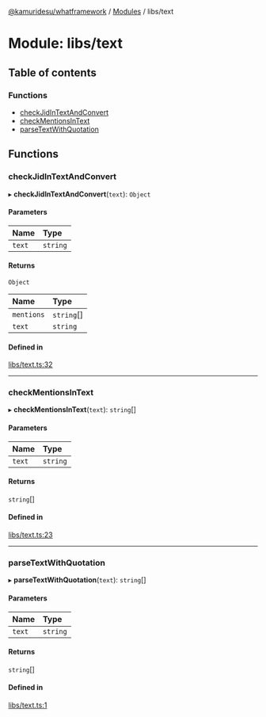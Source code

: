 [@kamuridesu/whatframework](../README.md) / [Modules](../modules.md) / libs/text

# Module: libs/text

## Table of contents

### Functions

- [checkJidInTextAndConvert](libs_text.md#checkjidintextandconvert)
- [checkMentionsInText](libs_text.md#checkmentionsintext)
- [parseTextWithQuotation](libs_text.md#parsetextwithquotation)

## Functions

### checkJidInTextAndConvert

▸ **checkJidInTextAndConvert**(`text`): `Object`

#### Parameters

| Name | Type |
| :------ | :------ |
| `text` | `string` |

#### Returns

`Object`

| Name | Type |
| :------ | :------ |
| `mentions` | `string`[] |
| `text` | `string` |

#### Defined in

[libs/text.ts:32](https://github.com/kamuridesu/WhatFramework/blob/01ee173/libs/text.ts#L32)

___

### checkMentionsInText

▸ **checkMentionsInText**(`text`): `string`[]

#### Parameters

| Name | Type |
| :------ | :------ |
| `text` | `string` |

#### Returns

`string`[]

#### Defined in

[libs/text.ts:23](https://github.com/kamuridesu/WhatFramework/blob/01ee173/libs/text.ts#L23)

___

### parseTextWithQuotation

▸ **parseTextWithQuotation**(`text`): `string`[]

#### Parameters

| Name | Type |
| :------ | :------ |
| `text` | `string` |

#### Returns

`string`[]

#### Defined in

[libs/text.ts:1](https://github.com/kamuridesu/WhatFramework/blob/01ee173/libs/text.ts#L1)

